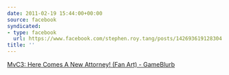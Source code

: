 ```yaml
---
date: 2011-02-19 15:44:00+00:00
source: facebook
syndicated:
- type: facebook
  url: https://www.facebook.com/stephen.roy.tang/posts/142693619128304
title: ''
---
```


[MvC3: Here Comes A New Attorney! (Fan Art) - GameBlurb](http://www.gameblurb.net/featured/mvc3-here-comes-a-new-attorney-fan-art/)